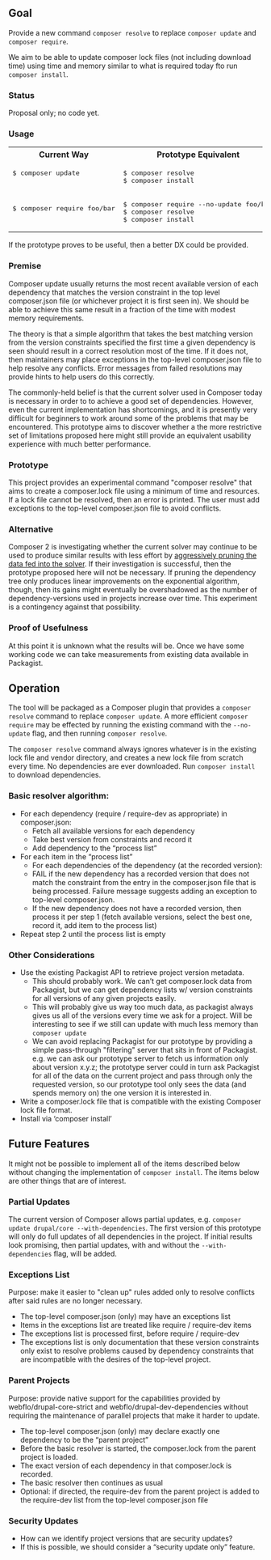 ## Goal

Provide a new command `composer resolve` to replace `composer update` and `composer require`.

We aim to be able to update composer lock files (not including download time) using time and memory similar to what is required today fto run `composer install`.

### Status

Proposal only; no code yet.

### Usage

<table>
  <tr>
    <th>Current Way</th>
    <th>Prototype Equivalent</th>
  </tr>  
  <tr>
    <td><pre>$ composer update
    </pre>
    </td>
    <td><pre>$ composer resolve
$ composer install</pre>
    </td>
  </tr>
  <tr>
    <td><pre>$ composer require foo&#x2F;bar
    
</pre>
    </td>
    <td><pre>$ composer require --no-update foo&#x2F;bar
$ composer resolve
$ composer install</pre>
</td>
  </tr>
</table>

If the prototype proves to be useful, then a better DX could be provided.

### Premise

Composer update usually returns the most recent available version of each dependency that matches the version constraint in the top level composer.json file (or whichever project it is first seen in). We should be able to achieve this same result in a fraction of the time with modest memory requirements.

The theory is that a simple algorithm that takes the best matching version from the version constraints specified the first time a given dependency is seen should result in a correct resolution most of the time. If it does not, then maintainers may place exceptions in the top-level composer.json file to help resolve any conflicts. Error messages from failed resolutions may provide hints to help users do this correctly.

The commonly-held belief is that the current solver used in Composer today is necessary in order to to achieve a good set of dependencies. However, even the current implementation has shortcomings, and it is presently very difficult for beginners to work around some of the problems that may be encountered. This prototype aims to discover whether a the more restrictive set of limitations proposed here might still provide an equivalent usability experience with much better performance.

### Prototype

This project provides an experimental command "composer resolve" that aims to create a composer.lock file using a minimum of time and resources. If a lock file cannot be resolved, then an error is printed. The user must add exceptions to the top-level composer.json file to avoid conflicts.

### Alternative

Composer 2 is investigating whether the current solver may continue to be used to produce similar results with less effort by [aggressively pruning the data fed into the solver](https://github.com/composer/composer/issues/3672). If their investigation is successful, then the prototype proposed here will not be necessary. If pruning the dependency tree only produces linear improvements on the exponential algorithm, though, then its gains might eventually be overshadowed as the number of dependency-versions used in projects increase over time. This experiment is a contingency against that possibility.

### Proof of Usefulness

At this point it is unknown what the results will be. Once we have some working code we can take measurements from existing data available in Packagist.

## Operation

The tool will be packaged as a Composer plugin that provides a `composer resolve` command to replace `composer update`. A more efficient `composer require` may be effected by running the existing command with the `--no-update` flag, and then running `composer resolve`.

The `composer resolve` command always ignores whatever is in the existing lock file and vendor directory, and creates a new lock file from scratch every time. No dependencies are ever downloaded. Run `composer install` to download dependencies.

### Basic resolver algorithm:

- For each dependency (require / require-dev as appropriate) in composer.json:
  - Fetch all available versions for each dependency
  - Take best version from constraints and record it
  - Add dependency to the “process list”
- For each item in the “process list”
  - For each dependencies of the dependency (at the recorded version):
  - FAIL if the new dependency has a recorded version that does not match the constraint from the entry in the composer.json file that is being processed. Failure message suggests adding an exception to top-level composer.json.
  - If the new dependency does not have a recorded version, then process it per step 1 (fetch available versions, select the best one, record it, add item to the process list)
- Repeat step 2 until the process list is empty

### Other Considerations

- Use the existing Packagist API to retrieve project version metadata.
  - This should probably work. We can’t get composer.lock data from Packagist, but we can get dependency lists w/ version constraints for all versions of any given projects easily.
  - This will probably give us way too much data, as packagist always gives us all of the versions every time we ask for a project. Will be interesting to see if we still can update with much less memory than `composer update`
  - We can avoid replacing Packagist for our prototype by providing a simple pass-through "filtering" server that sits in front of Packagist. e.g. we can ask our prototype server to fetch us information only about version x.y.z; the prototype server could in turn ask Packagist for all of the data on the current project and pass through only the requested version, so our prototype tool only sees the data (and spends memory on) the one version it is interested in.
- Write a composer.lock file that is compatible with the existing Composer lock file format.
- Install via ‘composer install’

## Future Features

It might not be possible to implement all of the items described below without changing the implementation of `composer install`. The items below are other things that are of interest.

### Partial Updates

The current version of Composer allows partial updates, e.g. `composer update drupal/core --with-dependencies`. The first version of this prototype will only do full updates of all dependencies in the project. If initial results look promising, then partial updates, with and without the `--with-dependencies` flag, will be added.

### Exceptions List

Purpose: make it easier to "clean up" rules added only to resolve conflicts after said rules are no longer necessary.

- The top-level composer.json (only) may have an exceptions list
- Items in the exceptions list are treated like require / require-dev items
- The exceptions list is processed first, before require / require-dev
- The exceptions list is only documentation that these version constraints only exist to resolve problems caused by dependency constraints that are incompatible with the desires of the top-level project.

### Parent Projects

Purpose: provide native support for the capabilities provided by webflo/drupal-core-strict and webflo/drupal-dev-dependencies without requiring the maintenance of parallel projects that make it harder to update.

- The top-level composer.json (only) may declare exactly one dependency to be the “parent project”
- Before the basic resolver is started, the composer.lock from the parent project is loaded.
- The exact version of each dependency in that composer.lock is recorded.
- The basic resolver then continues as usual
- Optional: if directed, the require-dev from the parent project is added to the require-dev list from the top-level composer.json file

### Security Updates

- How can we identify project versions that are security updates?
- If this is possible, we should consider a “security update only” feature.

